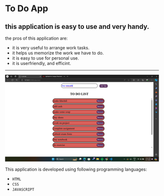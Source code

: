 # To Do App

## this application is easy to use and very handy.

the pros of this application are:
- it is very useful to arrange work tasks.
- it helps us memorize the work we have to do.
- it is easy to use for personal use.
- it is userfriendly, and efficint.

--- 


![to-do-list](<Screenshot (397).png>)


This application is developed using following programming languages:
- `HTML`
- `CSS`
- `JAVASCRIPT`
